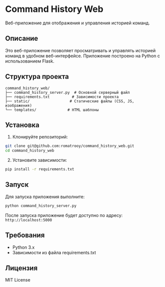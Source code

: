 # Command History Web

Веб-приложение для отображения и управления историей команд.

## Описание

Это веб-приложение позволяет просматривать и управлять историей команд в удобном веб-интерфейсе. Приложение построено на Python с использованием Flask.

## Структура проекта

```
command_history_web/
├── command_history_server.py  # Основной серверный файл
├── requirements.txt          # Зависимости проекта
├── static/                  # Статические файлы (CSS, JS, изображения)
└── templates/              # HTML шаблоны
```

## Установка

1. Клонируйте репозиторий:
```bash
git clone git@github.com:romatrooy/command_history_web.git
cd command_history_web
```

2. Установите зависимости:
```bash
pip install -r requirements.txt
```

## Запуск

Для запуска приложения выполните:
```bash
python command_history_server.py
```

После запуска приложение будет доступно по адресу: `http://localhost:5000`

## Требования

- Python 3.x
- Зависимости из файла requirements.txt

## Лицензия

MIT License 